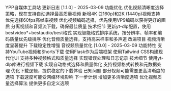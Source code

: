 YPP自媒体工具站 更新日志
[1.1.0] - 2025-03-09
功能优化
优化视频清晰度选择策略，现在支持自动选择最高质量视频
新增4K (2160p)和2K (1440p)视频支持
优先选择60fps高帧率视频
优化视频编码选择，优先使用VP9编码以获得更好的画质
分离视频和音频流下载，确保最佳质量
技术细节
更新yt-dlp配置，使用bestvideo*+bestaudio/best格式
实现智能格式排序系统，按分辨率、帧率和编码质量优先级排序
优化音频质量选择，支持高采样率和多声道
改进项目
视频清晰度显著提升
下载稳定性增强
音视频质量优化
[1.0.0] - 2025-03-09
功能特性
支持YouTube视频和Shorts下载
使用Flask作为后端框架
使用Tailwind CSS构建现代化UI
支持多种视频格式和质量选择
实现错误处理和日志记录
技术细节
使用yt-dlp库进行视频下载
实现自动格式选择和质量优化
支持视频格式转换和元数据处理
优化下载逻辑，提供稳定的下载体验
已知问题
部分视频可能需要更高清晰度的选项
下载速度可能受网络环境影响
下一步计划
增加更多清晰度选项
优化视频质量选择算法
提供更多自定义选项